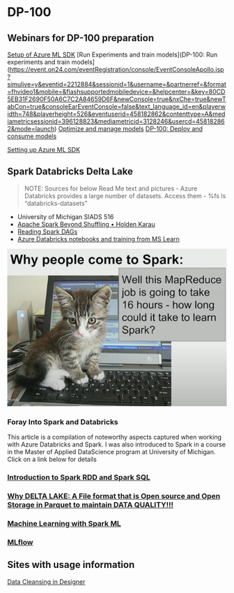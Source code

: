 # DP-100

## Webinars for DP-100 preparation

[Setup of Azure ML SDK](https://event.on24.com/eventRegistration/console/EventConsoleApollo.jsp?simulive=y&eventid=2212874&sessionid=1&username=&partnerref=&format=fhvideo1&mobile=&flashsupportedmobiledevice=&helpcenter=&key=0A2F5F9674BF2461AF518869BFC9F99D&newConsole=true&nxChe=true&newTabCon=true&consoleEarEventConsole=false&text_language_id=en&playerwidth=748&playerheight=526&eventuserid=458182767&contenttype=A&mediametricsessionid=396037513&mediametricid=3128234&usercd=458182767&mode=launch)
[Run Experiments and train models](DP-100: Run experiments and train models](https://event.on24.com/eventRegistration/console/EventConsoleApollo.jsp?simulive=y&eventid=2212884&sessionid=1&username=&partnerref=&format=fhvideo1&mobile=&flashsupportedmobiledevice=&helpcenter=&key=80CD5EB31F2690F50A6C7C2A84659D6F&newConsole=true&nxChe=true&newTabCon=true&consoleEarEventConsole=false&text_language_id=en&playerwidth=748&playerheight=526&eventuserid=458182862&contenttype=A&mediametricsessionid=396128823&mediametricid=3128246&usercd=458182862&mode=launch)
[Optimize and manage models](https://event.on24.com/eventRegistration/console/EventConsoleApollo.jsp?simulive=y&eventid=2214339&sessionid=1&username=&partnerref=&format=fhvideo1&mobile=&flashsupportedmobiledevice=&helpcenter=&key=AFE052E683B8F543E1B7AF58F5294F18&newConsole=true&nxChe=true&newTabCon=true&consoleEarEventConsole=false&text_language_id=en&playerwidth=748&playerheight=526&eventuserid=458182628&contenttype=A&mediametricsessionid=396129283&mediametricid=3130171&usercd=458182628&mode=launch)
[DP-100: Deploy and consume models](https://event.on24.com/eventRegistration/console/EventConsoleApollo.jsp?simulive=y&eventid=2214350&sessionid=1&username=&partnerref=&format=fhvideo1&mobile=&flashsupportedmobiledevice=&helpcenter=&key=88987917AB98B0323C069390A99106B8&newConsole=true&nxChe=true&newTabCon=true&consoleEarEventConsole=false&text_language_id=en&playerwidth=748&playerheight=526&eventuserid=458182953&contenttype=A&mediametricsessionid=396129465&mediametricid=3130185&usercd=458182953&mode=launch)




[Setting up Azure ML SDK](https://github.com/sjtalkar/sjtalkar.github.io/blob/main/Know%20for%20the%20exam%20from%20the%20webinars.md)

## Spark Databricks Delta Lake

>NOTE: Sources for below Read Me text and pictures
       - Azure Databricks provides a large number of datasets. Access them - %fs ls “databricks-datasets” 

- University of Michigan SIADS 516
- [Apache Spark Beyond Shuffling • Holden Karau](https://www.youtube.com/watch?v=4xsBQYdHgn8)
- [Reading Spark DAGs](https://www.youtube.com/watch?v=LoFN_Q224fQ)
- [Azure Databricks notebooks and training from MS Learn](https://docs.microsoft.com/en-us/learn/paths/perform-data-science-azure-databricks/)


![Second Picture](https://github.com/sjtalkar/DP-100AzureSupervisedUnsupervisedDatabricksAndSpark/blob/main/Pictures%20for%20Readme/Picture2.png)

### Foray Into Spark and Databricks 

This article is a compilation of noteworthy aspects captured when working with Azure Databricks and Spark. I was also introduced to Spark in a course in the Master of Applied DataScience program at University of Michigan. Click on a link below for details


### [Introduction to Spark RDD and Spark SQL](https://github.com/sjtalkar/sjtalkar.github.io/blob/main/SparkRDDAndSQL.md)


### [Why DELTA LAKE: A File format that is Open source and Open Storage in Parquet to maintain DATA QUALITY!!!](https://github.com/sjtalkar/sjtalkar.github.io/blob/main/SparkDelatLake.md)



### [Machine Learning with Spark ML](https://github.com/sjtalkar/sjtalkar.github.io/blob/main/MachineLearningWithSpark.md)

### [MLflow](https://github.com/sjtalkar/sjtalkar.github.io/blob/main/MLFlowTracking.md)


## Sites with usage information
[Data Cleansing in Designer](https://techcommunity.microsoft.com/t5/azure-developer-community-blog/data-cleansing-tools-in-azure-machine-learning/ba-p/336536)


